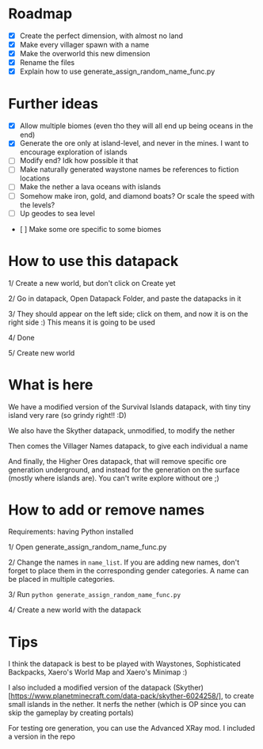 # Roadmap

- [x] Create the perfect dimension, with almost no land
- [x] Make every villager spawn with a name
- [x] Make the overworld this new dimension
- [x] Rename the files
- [x] Explain how to use generate_assign_random_name_func.py

# Further ideas

- [x] Allow multiple biomes (even tho they will all end up being oceans in the end)
- [x] Generate the ore only at island-level, and never in the mines. I want to encourage exploration of islands
- [ ] Modify end? Idk how possible it that
- [ ] Make naturally generated waystone names be references to fiction locations
- [ ] Make the nether a lava oceans with islands
- [ ] Somehow make iron, gold, and diamond boats? Or scale the speed with the levels?
- [ ] Up geodes to sea level
- [ ] Make some ore specific to some biomes

# How to use this datapack

1/ Create a new world, but don't click on Create yet

2/ Go in datapack, Open Datapack Folder, and paste the datapacks in it

3/ They should appear on the left side; click on them, and now it is on the right side :) This means it is going to be used

4/ Done

5/ Create new world


# What is here

We have a modified version of the Survival Islands datapack, with tiny tiny island very rare (so grindy right!! :D)

We also have the Skyther datapack, unmodified, to modify the nether

Then comes the Villager Names datapack, to give each individual a name

And finally, the Higher Ores datapack, that will remove specific ore generation underground, and instead for the generation on the surface (mostly where islands are). You can't write explore without ore ;)

# How to add or remove names

Requirements: having Python installed

1/ Open generate_assign_random_name_func.py

2/ Change the names in `name_list`. If you are adding new names, don't forget to place them in the corresponding gender categories. A name can be placed in multiple categories.

3/ Run `python generate_assign_random_name_func.py`

4/ Create a new world with the datapack


# Tips

I think the datapack is best to be played with Waystones, Sophisticated Backpacks, Xaero's World Map and Xaero's Minimap :)

I also included a modified version of the datapack (Skyther)[https://www.planetminecraft.com/data-pack/skyther-6024258/], to create small islands in the nether. It nerfs the nether (which is OP since you can skip the gameplay by creating portals)


For testing ore generation, you can use the Advanced XRay mod. I included a version in the repo